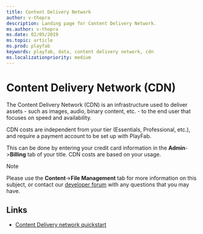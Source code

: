 ```yaml
---
title: Content Delivery Network
author: v-thopra
description: Landing page for Content Delivery Network.
ms.author: v-thopra
ms.date: 02/05/2019
ms.topic: article
ms.prod: playfab
keywords: playfab, data, content delivery network, cdn
ms.localizationpriority: medium
---
```


# Content Delivery Network (CDN)

The Content Delivery Network (CDN) is an infrastructure used to deliver assets - such as images, audio, binary content, etc. - to the end user that focuses on speed and availability.

CDN costs are independent from your tier (Essentials, Professional, etc.), and require a payment account to be set up with PlayFab.

This can be done by entering your credit card information in the **Admin**->**Billing** tab of your title. CDN costs are based on your usage.

> [!NOTE]
> Please use the **Content**->**File Management** tab for more information on this subject, or contact our [developer forum](https://community.playfab.com/) with any questions that you may have.

## Links

* [Content Delivery network quickstart](quickstart.md)